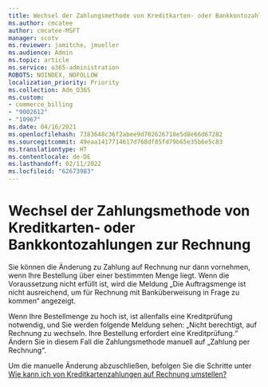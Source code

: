 ```yaml
---
title: Wechsel der Zahlungsmethode von Kreditkarten- oder Bankkontozahlungen zur Rechnung
ms.author: cmcatee
author: cmcatee-MSFT
manager: scotv
ms.reviewer: jamitche, jmueller
ms.audience: Admin
ms.topic: article
ms.service: o365-administration
ROBOTS: NOINDEX, NOFOLLOW
localization_priority: Priority
ms.collection: Adm_O365
ms.custom:
- commerce_billing
- "9002612"
- "10967"
ms.date: 04/16/2021
ms.openlocfilehash: 7383648c36f2abee9d702626718e5d8e66d67282
ms.sourcegitcommit: 49eaa1417714617d768df85fd79b65e35b6e5c83
ms.translationtype: HT
ms.contentlocale: de-DE
ms.lasthandoff: 02/11/2022
ms.locfileid: "62673983"
---
```

# <a name="change-from-credit-card-or-bank-account-payments-to-invoice"></a>Wechsel der Zahlungsmethode von Kreditkarten- oder Bankkontozahlungen zur Rechnung

Sie können die Änderung zu Zahlung auf Rechnung nur dann vornehmen, wenn Ihre Bestellung über einer bestimmten Menge liegt. Wenn die Voraussetzung nicht erfüllt ist, wird die Meldung „Die Auftragsmenge ist nicht ausreichend, um für Rechnung mit Banküberweisung in Frage zu kommen“ angezeigt.

Wenn Ihre Bestellmenge zu hoch ist, ist allenfalls eine Kreditprüfung notwendig, und Sie werden folgende Meldung sehen: „Nicht berechtigt, auf Rechnung zu wechseln. Ihre Bestellung erfordert eine Kreditprüfung.“ Ändern Sie in diesem Fall die Zahlungsmethode manuell auf „Zahlung per Rechnung“.

Um die manuelle Änderung abzuschließen, befolgen Sie die Schritte unter [Wie kann ich von Kreditkartenzahlungen auf Rechnung umstellen?](https://docs.microsoft.com/alchemyinsights/how-do-i-change-from-credit-card-payments-to-invoice) 

